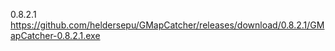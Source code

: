 0.8.2.1	https://github.com/heldersepu/GMapCatcher/releases/download/0.8.2.1/GMapCatcher-0.8.2.1.exe
